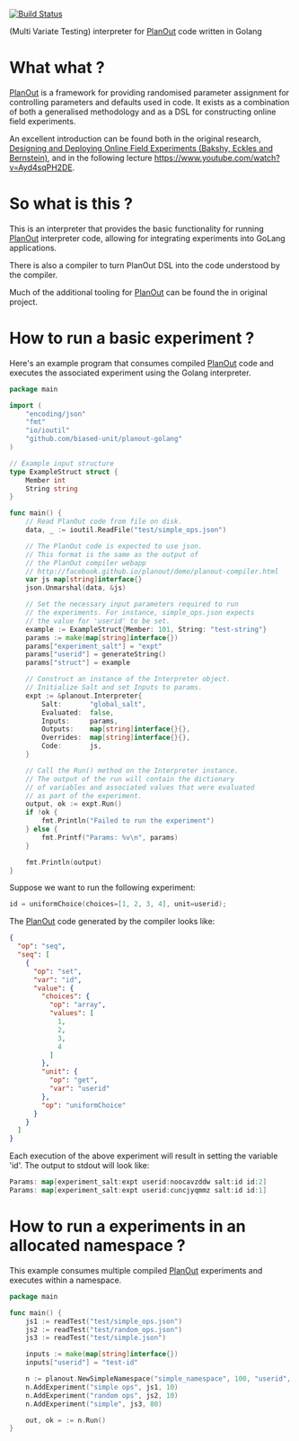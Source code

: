 [![Build Status](https://travis-ci.org/biased-unit/planout-golang.svg?branch=master)](https://travis-ci.org/biased-unit/planout-golang)

(Multi Variate Testing) interpreter for [PlanOut](http://github.com/facebook/planout) code written in Golang

# What what ?
[PlanOut](http://github.com/facebook/planout) is a framework for providing randomised parameter assignment for controlling parameters and defaults used in code. It exists as a combination of both a generalised methodology and as a DSL for constructing online field experiments.

An excellent introduction can be found both in the original research, [Designing and Deploying Online Field Experiments (Bakshy, Eckles and Bernstein)](http://arxiv.org/pdf/1409.3174v1.pdf), and in the following lecture https://www.youtube.com/watch?v=Ayd4sqPH2DE.

# So what is this ?
This is an interpreter that provides the basic functionality for running [PlanOut](http://github.com/facebook/planout) interpreter code, allowing for integrating experiments into GoLang applications.

There is also a compiler to turn PlanOut DSL into the code understood by the compiler.

Much of the additional tooling for [PlanOut](http://github.com/facebook/planout) can be found the in original project.

# How to run a basic experiment ?
Here's an example program that consumes compiled [PlanOut](http://github.com/facebook/planout) code and executes the associated experiment using the Golang interpreter.

```go
package main

import (
    "encoding/json"
    "fmt"
    "io/ioutil"
    "github.com/biased-unit/planout-golang"
)

// Example input structure
type ExampleStruct struct {
    Member int
    String string
}

func main() {
    // Read PlanOut code from file on disk.
    data, _ := ioutil.ReadFile("test/simple_ops.json")

    // The PlanOut code is expected to use json.
    // This format is the same as the output of
    // the PlanOut compiler webapp
    // http://facebook.github.io/planout/demo/planout-compiler.html
    var js map[string]interface{}
    json.Unmarshal(data, &js)

    // Set the necessary input parameters required to run
    // the experiments. For instance, simple_ops.json expects
    // the value for 'userid' to be set.
    example := ExampleStruct{Member: 101, String: "test-string"}
    params := make(map[string]interface{})
    params["experiment_salt"] = "expt"
    params["userid"] = generateString()
    params["struct"] = example

    // Construct an instance of the Interpreter object.
    // Initialize Salt and set Inputs to params.
    expt := &planout.Interpreter{
        Salt:       "global_salt",
        Evaluated:  false,
        Inputs:     params,
        Outputs:    map[string]interface{}{},
        Overrides:  map[string]interface{}{},
        Code:       js,
    }

    // Call the Run() method on the Interpreter instance.
    // The output of the run will contain the dictionary
    // of variables and associated values that were evaluated
    // as part of the experiment.
    output, ok := expt.Run()
    if !ok {
        fmt.Println("Failed to run the experiment")
    } else {
        fmt.Printf("Params: %v\n", params)
    }

    fmt.Println(output)
}
```

Suppose we want to run the following experiment:
```go
id = uniformChoice(choices=[1, 2, 3, 4], unit=userid);
```

The [PlanOut](http://github.com/facebook/planout) code generated by the compiler looks like:

```json
{
  "op": "seq",
  "seq": [
    {
      "op": "set",
      "var": "id",
      "value": {
        "choices": {
          "op": "array",
          "values": [
            1,
            2,
            3,
            4
          ]
        },
        "unit": {
          "op": "get",
          "var": "userid"
        },
        "op": "uniformChoice"
      }
    }
  ]
}
```

Each execution of the above experiment will result in setting the variable 'id'. The output to stdout will look like:

```go
Params: map[experiment_salt:expt userid:noocavzddw salt:id id:2]
Params: map[experiment_salt:expt userid:cuncjyqmmz salt:id id:1]
```

# How to run a experiments in an allocated namespace ?
This example consumes multiple compiled [PlanOut](http://github.com/facebook/planout) experiments and executes within a namespace.

```go
package main

func main() {
    js1 := readTest("test/simple_ops.json")
    js2 := readTest("test/random_ops.json")
    js3 := readTest("test/simple.json")

    inputs := make(map[string]interface{})
    inputs["userid"] = "test-id"

    n := planout.NewSimpleNamespace("simple_namespace", 100, "userid", inputs)
    n.AddExperiment("simple ops", js1, 10)
    n.AddExperiment("random ops", js2, 10)
    n.AddExperiment("simple", js3, 80)

    out, ok = := n.Run()
}

```

